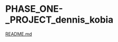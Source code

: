 # PHASE_ONE-_PROJECT_dennis_kobia
[README.md](https://github.com/cpakobia/PHASE_ONE-_PROJECT_dennis_kobia/files/12136679/README.md)
